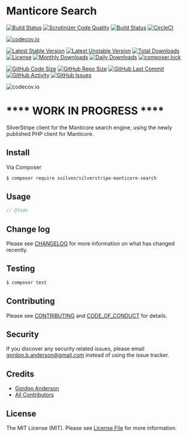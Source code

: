 # Manticore Search
[![Build Status](https://travis-ci.org/gordonbanderson/silverstripe-manticore-search.svg?branch=master)](https://travis-ci.org/gordonbanderson/silverstripe-manticore-search)
[![Scrutinizer Code Quality](https://scrutinizer-ci.com/g/gordonbanderson/silverstripe-manticore-search/badges/quality-score.png?b=master)](https://scrutinizer-ci.com/g/gordonbanderson/silverstripe-manticore-search/?branch=master)
[![Build Status](https://scrutinizer-ci.com/g/gordonbanderson/silverstripe-manticore-search/badges/build.png?b=master)](https://scrutinizer-ci.com/g/gordonbanderson/silverstripe-manticore-search/build-status/master)
[![CircleCI](https://circleci.com/gh/gordonbanderson/silverstripe-manticore-search.svg?style=svg)](https://circleci.com/gh/gordonbanderson/silverstripe-manticore-search)

[![codecov.io](https://codecov.io/github/gordonbanderson/silverstripe-manticore-search/coverage.svg?branch=master)](https://codecov.io/github/gordonbanderson/silverstripe-manticore-search?branch=master)


[![Latest Stable Version](https://poser.pugx.org/suilven/silverstripe-manticore-search/version)](https://packagist.org/packages/suilven/silverstripe-manticore-search)
[![Latest Unstable Version](https://poser.pugx.org/suilven/silverstripe-manticore-search/v/unstable)](//packagist.org/packages/suilven/silverstripe-manticore-search)
[![Total Downloads](https://poser.pugx.org/suilven/silverstripe-manticore-search/downloads)](https://packagist.org/packages/suilven/silverstripe-manticore-search)
[![License](https://poser.pugx.org/suilven/silverstripe-manticore-search/license)](https://packagist.org/packages/suilven/silverstripe-manticore-search)
[![Monthly Downloads](https://poser.pugx.org/suilven/silverstripe-manticore-search/d/monthly)](https://packagist.org/packages/suilven/silverstripe-manticore-search)
[![Daily Downloads](https://poser.pugx.org/suilven/silverstripe-manticore-search/d/daily)](https://packagist.org/packages/suilven/silverstripe-manticore-search)
[![composer.lock](https://poser.pugx.org/suilven/silverstripe-manticore-search/composerlock)](https://packagist.org/packages/suilven/silverstripe-manticore-search)

[![GitHub Code Size](https://img.shields.io/github/languages/code-size/gordonbanderson/silverstripe-manticore-search)](https://github.com/gordonbanderson/silverstripe-manticore-search)
[![GitHub Repo Size](https://img.shields.io/github/repo-size/gordonbanderson/silverstripe-manticore-search)](https://github.com/gordonbanderson/silverstripe-manticore-search)
[![GitHub Last Commit](https://img.shields.io/github/last-commit/gordonbanderson/silverstripe-manticore-search)](https://github.com/gordonbanderson/silverstripe-manticore-search)
[![GitHub Activity](https://img.shields.io/github/commit-activity/m/gordonbanderson/silverstripe-manticore-search)](https://github.com/gordonbanderson/silverstripe-manticore-search)
[![GitHub Issues](https://img.shields.io/github/issues/gordonbanderson/silverstripe-manticore-search)](https://github.com/gordonbanderson/silverstripe-manticore-search/issues)

![codecov.io](https://codecov.io/github/gordonbanderson/silverstripe-manticore-search/branch.svg?branch=master)


# **** WORK IN PROGRESS ****
SilverStripe client for the Manticore search engine, using the newly published PHP client for Manticore.  

## Install

Via Composer

``` bash
$ composer require suilven/silverstripe-manticore-search
```

## Usage

``` php
// @todo
```

## Change log

Please see [CHANGELOG](CHANGELOG.md) for more information on what has changed recently.

## Testing

``` bash
$ composer test
```

## Contributing

Please see [CONTRIBUTING](CONTRIBUTING.md) and [CODE_OF_CONDUCT](CODE_OF_CONDUCT.md) for details.

## Security

If you discover any security related issues, please email gordon.b.anderson@gmail.com instead of using the issue tracker.

## Credits

- [Gordon Anderson][link-author]
- [All Contributors][link-contributors]

## License

The MIT License (MIT). Please see [License File](LICENSE.md) for more information.

[ico-version]: https://img.shields.io/packagist/v/suilven/silverstripe-manticore-search.svg?style=flat-square
[ico-license]: https://img.shields.io/badge/license-MIT-brightgreen.svg?style=flat-square
[ico-travis]: https://img.shields.io/travis/suilven/silverstripe-manticore-search/master.svg?style=flat-square
[ico-scrutinizer]: https://img.shields.io/scrutinizer/coverage/g/suilven/silverstripe-manticore-search.svg?style=flat-square
[ico-code-quality]: https://img.shields.io/scrutinizer/g/suilven/silverstripe-manticore-search.svg?style=flat-square
[ico-downloads]: https://img.shields.io/packagist/dt/suilven/silverstripe-manticore-search.svg?style=flat-square

[link-packagist]: https://packagist.org/packages/suilven/silverstripe-manticore-search
[link-downloads]: https://packagist.org/packages/suilven/silverstripe-manticore-search
[link-author]: https://github.com/gordonbanderson
[link-contributors]: ../../contributors
